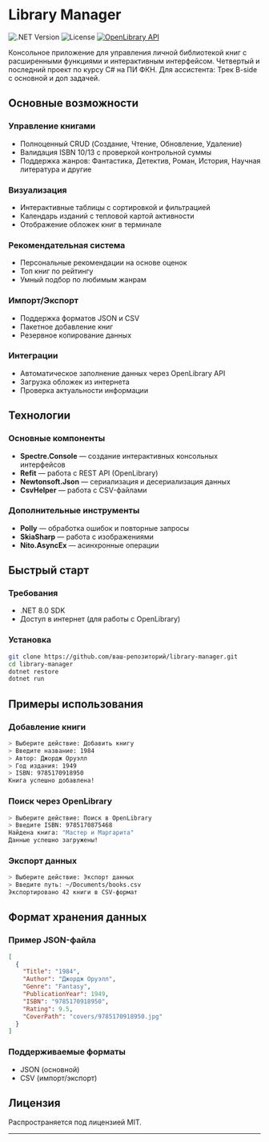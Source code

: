 # Library Manager

![.NET Version](https://img.shields.io/badge/.NET-6.0-purple)
![License](https://img.shields.io/badge/License-MIT-green)
[![OpenLibrary API](https://img.shields.io/badge/API-OpenLibrary-blue)](https://openlibrary.org)

Консольное приложение для управления личной библиотекой книг с расширенными функциями и интерактивным интерфейсом.
Четвертый и последний проект по курсу C# на ПИ ФКН.
Для ассистента: Трек B-side с основной и доп задачей.

## Основные возможности

### Управление книгами
- Полноценный CRUD (Создание, Чтение, Обновление, Удаление)
- Валидация ISBN 10/13 с проверкой контрольной суммы
- Поддержка жанров: Фантастика, Детектив, Роман, История, Научная литература и другие

### Визуализация
- Интерактивные таблицы с сортировкой и фильтрацией
- Календарь изданий с тепловой картой активности
- Отображение обложек книг в терминале

### Рекомендательная система
- Персональные рекомендации на основе оценок
- Топ книг по рейтингу
- Умный подбор по любимым жанрам

### Импорт/Экспорт
- Поддержка форматов JSON и CSV
- Пакетное добавление книг
- Резервное копирование данных

### Интеграции
- Автоматическое заполнение данных через OpenLibrary API
- Загрузка обложек из интернета
- Проверка актуальности информации

## Технологии

### Основные компоненты
- **Spectre.Console** — создание интерактивных консольных интерфейсов
- **Refit** — работа с REST API (OpenLibrary)
- **Newtonsoft.Json** — сериализация и десериализация данных
- **CsvHelper** — работа с CSV-файлами

### Дополнительные инструменты
- **Polly** — обработка ошибок и повторные запросы
- **SkiaSharp** — работа с изображениями
- **Nito.AsyncEx** — асинхронные операции

## Быстрый старт

### Требования
- .NET 8.0 SDK
- Доступ в интернет (для работы с OpenLibrary)

### Установка
```bash
git clone https://github.com/ваш-репозиторий/library-manager.git
cd library-manager
dotnet restore
dotnet run
```

## Примеры использования

### Добавление книги
```bash
> Выберите действие: Добавить книгу
> Введите название: 1984
> Автор: Джордж Оруэлл
> Год издания: 1949
> ISBN: 9785170918950
Книга успешно добавлена!
```

### Поиск через OpenLibrary
```bash
> Выберите действие: Поиск в OpenLibrary
> Введите ISBN: 9785170875468
Найдена книга: "Мастер и Маргарита"
Данные успешно загружены!
```

### Экспорт данных
```bash
> Выберите действие: Экспорт данных
> Введите путь: ~/Documents/books.csv
Экспортировано 42 книги в CSV-формат
```

## Формат хранения данных

### Пример JSON-файла
```json
[
  {
    "Title": "1984",
    "Author": "Джордж Оруэлл",
    "Genre": "Fantasy",
    "PublicationYear": 1949,
    "ISBN": "9785170918950",
    "Rating": 9.5,
    "CoverPath": "covers/9785170918950.jpg"
  }
]
```

### Поддерживаемые форматы
- JSON (основной)
- CSV (импорт/экспорт)

## Лицензия

Распространяется под лицензией MIT.

---
